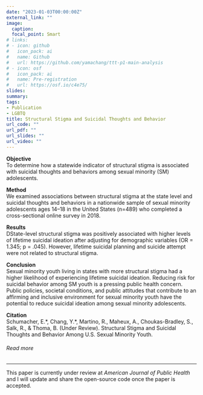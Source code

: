 ```yaml
---
date: "2023-01-03T00:00:00Z"
external_link: ""
image:
  caption: 
  focal_point: Smart
# links:
# - icon: github
#   icon_pack: ai
#   name: Github
#   url: https://github.com/yamachang/ttt-p1-main-analysis
# - icon: osf
#   icon_pack: ai
#   name: Pre-registration
#   url: https://osf.io/c4e75/
slides: 
summary: 
tags:
- Publication
- LGBTQ
title: Structural Stigma and Suicidal Thoughts and Behavior
url_code: ""
url_pdf: ""
url_slides: ""
url_video: ""
---
```


<p><strong>Objective</strong><br>
To determine how a statewide indicator of structural stigma is associated with suicidal thoughts and behaviors among sexual minority (SM) adolescents.</p>
<p><strong>Method</strong><br>
We examined associations between structural stigma at the state level and suicidal thoughts and behaviors in a nationwide sample of sexual minority adolescents ages 14–18 in the United States (n=489) who completed a cross-sectional online survey in 2018.</p>
<p><strong>Results</strong><br>
DState-level structural stigma was positively associated with higher levels of lifetime suicidal ideation after adjusting for demographic variables (OR = 1.345; p = .045). However, lifetime suicidal planning and suicide attempt were not related to structural stigma. </p>

<p><strong>Conclusion</strong><br>
Sexual minority youth living in states with more structural stigma had a higher likelihood of experiencing lifetime suicidal ideation. Reducing risk for suicidal behavior among SM youth is a pressing public health concern. Public policies, societal conditions, and public attitudes that contribute to an affirming and inclusive environment for sexual minority youth have the potential to reduce suicidal ideation among sexual minority adolescents.</p>

<p><strong>Citation</strong><br>
Schumacher, E.*, Chang, Y.*, Martino, R., Maheux, A., Choukas-Bradley, S., Salk, R., & Thoma, B. (Under Review). Structural Stigma and Suicidal Thoughts and Behavior Among U.S. Sexual Minority Youth.

<h6>Read more</h6>
<hr>
<span>This paper is currently under review at <i>American Journal of Public Health</i> and I will update and share the open-source code once the paper is accepted.</span>
                    <!--div style="margin-top: 5px;">
                      <a class="btn btn-primary btn text-uppercase js-scroll-trigger" href="https://www.tandfonline.com/doi/abs/10.1080/15374416.2023.2272935">Paper</a>
                      <a class="btn btn-primary btn text-uppercase js-scroll-trigger" href="https://osf.io/9jg5h">Pre-registration</a>
                      <a class="btn btn-primary btn text-uppercase js-scroll-trigger" href="https://osf.io/5dt7q/">Open Data</a>
                    </div-->

